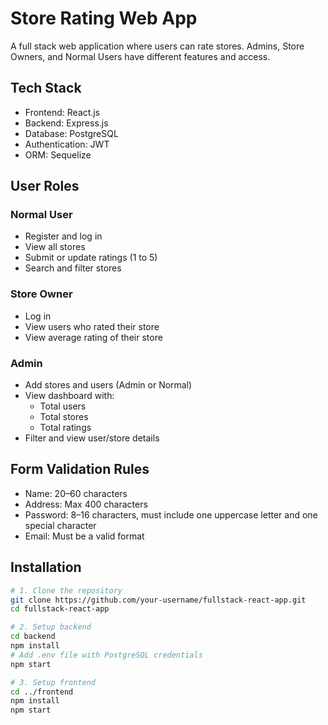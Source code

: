 # Store Rating Web App

A full stack web application where users can rate stores. Admins, Store Owners, and Normal Users have different features and access.

## Tech Stack

- Frontend: React.js
- Backend: Express.js
- Database: PostgreSQL
- Authentication: JWT
- ORM: Sequelize

## User Roles

### Normal User
- Register and log in
- View all stores
- Submit or update ratings (1 to 5)
- Search and filter stores

### Store Owner
- Log in
- View users who rated their store
- View average rating of their store

### Admin
- Add stores and users (Admin or Normal)
- View dashboard with:
  - Total users
  - Total stores
  - Total ratings
- Filter and view user/store details

## Form Validation Rules

- Name: 20–60 characters
- Address: Max 400 characters
- Password: 8–16 characters, must include one uppercase letter and one special character
- Email: Must be a valid format

## Installation

```bash
# 1. Clone the repository
git clone https://github.com/your-username/fullstack-react-app.git
cd fullstack-react-app

# 2. Setup backend
cd backend
npm install
# Add .env file with PostgreSQL credentials
npm start

# 3. Setup frontend
cd ../frontend
npm install
npm start
